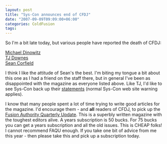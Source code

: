 ```yaml
---
layout: post
title: "Sys-Con announces end of CFDJ"
date: "2007-09-09T09:09:00+06:00"
categories: ColdFusion 
tags: 
---
```


So I'm a bit late today, but various people have reported the death of CFDJ:

<a href="http://www.blogoffusion.com/index.cfm/2007/9/8/syscon-drops-coldfusion-developers-journal-for-silverlight">Michael Dinowitz</a><br>
<a href="http://www.phusor.com/index.cfm/2007/9/9/Show-Your-Support-for-the-ColdFusion-Community">TJ Downes</a><br>
<a href="http://corfield.org/blog/index.cfm/do/blog.entry/entry/Hurrah_CFDJ_is_dead">Sean Corfield</a><br>

I think I like the attitude of Sean's the best. I'm biting my tongue a bit about this one as I had a friend on the staff there, but in general I've been as disappointed with the magazine as everyone listed above. Like TJ, I'd like to see Sys-Con back up their <a href="http://ajax.sys-con.com/read/426141.htm">statements</a> (normal Sys-Con web site warning applies). 

I know that many people spent a lot of time trying to write good articles for the magazine. I'd encourage them - and <b>all</b> readers of CFDJ, to pick up the <a href="http://www.fusionauthority.com/quarterly/">Fusion Authority Quarterly Update</a>. This is a superbly written magazine with the toughest editors alive. A years subscription is 50 bucks. For 75 bucks you can get a years subscription and all the old issues. This is CHEAP folks! I cannot recommend FAQU enough. If you take one bit of advice from me this year - then please take this and pick up a subscription today.